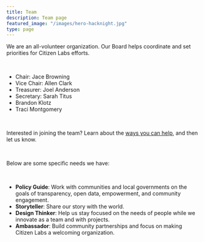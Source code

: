 ```yaml
---
title: Team
description: Team page
featured_image: "/images/hero-hacknight.jpg"
type: page
---
```


We are an all-volunteer organization. Our Board helps coordinate and set priorities for Citizen Labs efforts.

<br>

- Chair: Jace Browning
- Vice Chair: Allen Clark
- Treasurer: Joel Anderson
- Secretary: Sarah Titus
- Brandon Klotz
- Traci Montgomery

<br>

Interested in joining the team? Learn about the [ways you can help](https://github.com/citizenlabsgr/read-first), and then let us know.

<br>

Below are some specific needs we have:

<br>

- **Policy Guide**: Work with communities and local governments on the goals of transparency, open data, empowerment, and community engagement.
- **Storyteller**: Share our story with the world.
- **Design Thinker**: Help us stay focused on the needs of people while we innovate as a team and with projects.
- **Ambassador**: Build community partnerships and focus on making Citizen Labs a welcoming organization.
